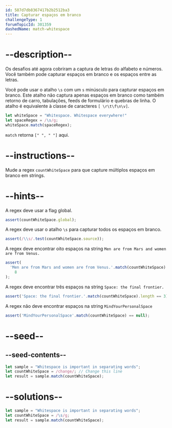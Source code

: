 ```yaml
---
id: 587d7db8367417b2b2512ba3
title: Capturar espaços em branco
challengeType: 1
forumTopicId: 301359
dashedName: match-whitespace
---
```


# --description--

Os desafios até agora cobriram a captura de letras do alfabeto e números. Você também pode capturar espaços em branco e os espaços entre as letras.

Você pode usar o atalho `\s` com um `s` minúsculo para capturar espaços em branco. Este atalho não captura apenas espaços em branco como também retorno de carro, tabulações, feeds de formulário e quebras de linha. O atalho é equivalente à classe de caracteres `[ \r\t\f\n\v]`.

```js
let whiteSpace = "Whitespace. Whitespace everywhere!"
let spaceRegex = /\s/g;
whiteSpace.match(spaceRegex);
```

`match` retorna `[" ", " "]` aqui.
# --instructions--

Mude a regex `countWhiteSpace` para que capture múltiplos espaços em branco em strings.

# --hints--

A regex deve usar a flag global.

```js
assert(countWhiteSpace.global);
```

A regex deve usar o atalho `\s` para capturar todos os espaços em branco.

```js
assert(/\\s/.test(countWhiteSpace.source));
```

A regex deve encontrar oito espaços na string `Men are from Mars and women are from Venus.`

```js
assert(
  'Men are from Mars and women are from Venus.'.match(countWhiteSpace).length ==
    8
);
```

A regex deve encontrar três espaços na string `Space: the final frontier.`

```js
assert('Space: the final frontier.'.match(countWhiteSpace).length == 3);
```

A regex não deve encontrar espaços na string `MindYourPersonalSpace`

```js
assert('MindYourPersonalSpace'.match(countWhiteSpace) == null);
```

# --seed--

## --seed-contents--

```js
let sample = "Whitespace is important in separating words";
let countWhiteSpace = /change/; // Change this line
let result = sample.match(countWhiteSpace);
```

# --solutions--

```js
let sample = "Whitespace is important in separating words";
let countWhiteSpace = /\s/g;
let result = sample.match(countWhiteSpace);
```

